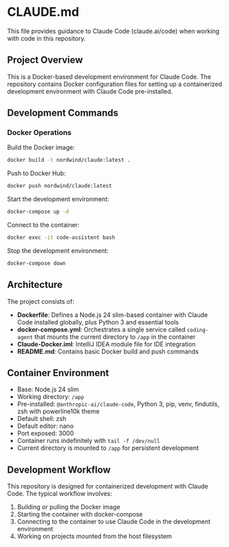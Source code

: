 # CLAUDE.md

This file provides guidance to Claude Code (claude.ai/code) when working with code in this repository.

## Project Overview

This is a Docker-based development environment for Claude Code. The repository contains Docker configuration files for setting up a containerized development environment with Claude Code pre-installed.

## Development Commands

### Docker Operations

Build the Docker image:
```bash
docker build -t nordwind/claude:latest .
```

Push to Docker Hub:
```bash
docker push nordwind/claude:latest
```

Start the development environment:
```bash
docker-compose up -d
```

Connect to the container:
```bash
docker exec -it code-assistent bash
```

Stop the development environment:
```bash
docker-compose down
```

## Architecture

The project consists of:

- **Dockerfile**: Defines a Node.js 24 slim-based container with Claude Code installed globally, plus Python 3 and essential tools
- **docker-compose.yml**: Orchestrates a single service called `coding-agent` that mounts the current directory to `/app` in the container
- **Claude-Docker.iml**: IntelliJ IDEA module file for IDE integration
- **README.md**: Contains basic Docker build and push commands

## Container Environment

- Base: Node.js 24 slim
- Working directory: `/app`
- Pre-installed: `@anthropic-ai/claude-code`, Python 3, pip, venv, findutils, zsh with powerline10k theme
- Default shell: zsh
- Default editor: nano
- Port exposed: 3000
- Container runs indefinitely with `tail -f /dev/null`
- Current directory is mounted to `/app` for persistent development

## Development Workflow

This repository is designed for containerized development with Claude Code. The typical workflow involves:

1. Building or pulling the Docker image
2. Starting the container with docker-compose
3. Connecting to the container to use Claude Code in the development environment
4. Working on projects mounted from the host filesystem